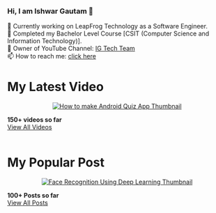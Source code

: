 ### Hi, I am Ishwar Gautam 👋<br>
🔭 Currently working on LeapFrog Technology as a Software Engineer.<br>
📖 Completed my Bachelor Level Course [CSIT (Computer Science and Information Technology)].<br>
📼 Owner of YouTube Channel: <a href="https://www.youtube.com/c/igtechteam">IG Tech Team</a><br>
📫 How to reach me: <a href="https://ishwargautam.blogspot.com/#ContactForm1">click here</a><br>

<!--
![Github stats](https://github-readme-stats.vercel.app/api?username=ishwargautam&theme=highcontrast&show_icons=true&count_private=true)


<a href="https://app.daily.dev/ishwargautam"><img src="https://api.daily.dev/devcards/a810598a3bc84b5fb1cdcaacedc540d5.png?r=tsz" width="400" alt="Ishwar Gautam's Dev Card"/></a>

![Top Languages Card](https://github-readme-stats.vercel.app/api/top-langs/?username=ishwargautam)
<br>
This language <b>(jupyter notebook)</b> is nothing other than <b>Python Programming Language</b>. I spend most time in doing Python Programming Language. <br>
[Jupyter notebook takes extension 'ipynb' and python file takes extension 'py'; so it is making difference on these two]
-->
<h1>My Latest Video</h1>
<a href="https://youtu.be/gFjmkPBVJK0" title="Quiz Application using Kivy">
  <p align="center">
    <img src="https://blogger.googleusercontent.com/img/a/AVvXsEhUNt8nbuqDfiwT83fLPvrSgeKBCjkbG6jq2rM2oTe0988lSKdOMuWNj9Maet6773ehpNu0oW6gB53FyAE8mFUAmw4r3yvM9Fl5D3yS4DTeXbUy7Ws4flU0nDt-FQAUzHxOWIzSazYAhtJTxhToec9NnX0c_qC7gBfw4V-LFw_U1HI3ZaapNN-1ZUZKVw=s350" alt="How to make Android Quiz App Thumbnail"/>
  </p>
</a>
<b> 150+ videos so far </b><br>
<a href="https://www.youtube.com/c/IGTechTeam/videos">View All Videos </a>
<br><br>

<h1>My Popular Post</h1>
<a href="https://ishwargautam.blogspot.com/2021/07/face-recognition-system-using-deep.html" title="Face Recognition Using Deep Learning">
  <p align="center">
    <img src="https://1.bp.blogspot.com/-rqbYRYQfcDo/YVqvt82rs8I/AAAAAAAAB54/p6LNYmc7cK0DnClkflk7EpvUo5sqRxR5QCLcBGAsYHQ/s350/facce.png" alt="Face Recognition Using Deep Learning Thumbnail"/>
  </p>
</a>
<b> 100+ Posts so far </b><br>
<a href="https://ishwargautam.blogspot.com">View All Posts </a>
<br><br>




